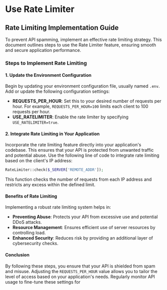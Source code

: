 # Use Rate Limiter

## Rate Limiting Implementation Guide

To prevent API spamming, implement an effective rate limiting strategy. This document outlines steps to use the Rate Limiter feature, ensuring smooth and secure application performance.

### Steps to Implement Rate Limiting

#### 1. Update the Environment Configuration

Begin by updating your environment configuration file, usually named `.env`. Add or update the following configuration settings:

* **REQUESTS\_PER\_HOUR**: Set this to your desired number of requests per hour. For example, `REQUESTS_PER_HOUR=100` limits each client to 100 requests per hour.
* **USE\_RATELIMITER**: Enable the rate limiter by specifying `USE_RATELIMITER=true`.

#### 2. Integrate Rate Limiting in Your Application

Incorporate the rate limiting feature directly into your application's codebase. This ensures that your API is protected from unwanted traffic and potential abuse. Use the following line of code to integrate rate limiting based on the client's IP address:

```php
RateLimiter::check($_SERVER['REMOTE_ADDR']);
```

This function checks the number of requests from each IP address and restricts any excess within the defined limit.

#### Benefits of Rate Limiting

Implementing a robust rate limiting system helps in:

* **Preventing Abuse**: Protects your API from excessive use and potential DDoS attacks.
* **Resource Management**: Ensures efficient use of server resources by controlling load.
* **Enhanced Security**: Reduces risk by providing an additional layer of cybersecurity checks.

#### Conclusion

By following these steps, you ensure that your API is shielded from spam and misuse. Adjusting the `REQUESTS_PER_HOUR` value allows you to tailor the level of access based on your application's needs. Regularly monitor API usage to fine-tune these settings for
